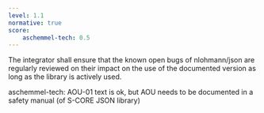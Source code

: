```yaml
---
level: 1.1
normative: true
score:
    aschemmel-tech: 0.5
---
```


The integrator shall ensure that the known open bugs of nlohmann/json are regularly reviewed on their impact on the use of the documented version as long as the library is actively used.

aschemmel-tech: AOU-01 text is ok, but AOU needs to be documented in a safety manual (of S-CORE JSON library)